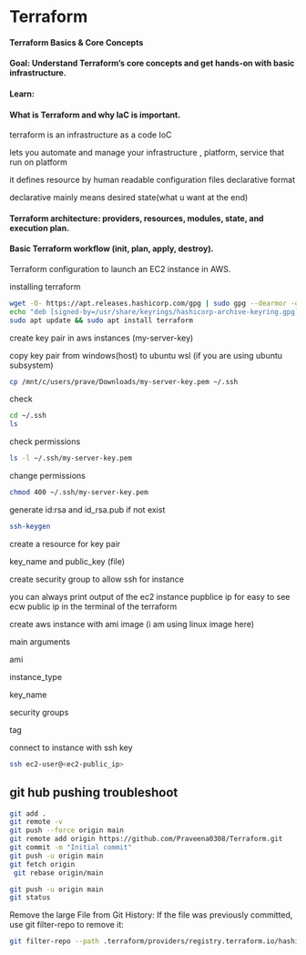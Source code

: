 # Terraform

#### Terraform Basics & Core Concepts

#### Goal: Understand Terraform’s core concepts and get hands-on with basic infrastructure.
#### Learn:
#### What is Terraform and why IaC is important.
terraform is an infrastructure as a code IoC

lets you automate and manage your infrastructure , platform, service that run on platform  

it defines resource by human readable  configuration files declarative format

declarative mainly means desired state(what u want at the end)


#### Terraform architecture: providers, resources, modules, state, and execution plan.

#### Basic Terraform workflow (init, plan, apply, destroy).


Terraform configuration to launch an EC2 instance in AWS.

installing terraform

```bash
wget -O- https://apt.releases.hashicorp.com/gpg | sudo gpg --dearmor -o /usr/share/keyrings/hashicorp-archive-keyring.gpg
echo "deb [signed-by=/usr/share/keyrings/hashicorp-archive-keyring.gpg] https://apt.releases.hashicorp.com $(lsb_release -cs) main" | sudo tee /etc/apt/sources.list.d/hashicorp.list
sudo apt update && sudo apt install terraform
```

create key pair in aws instances (my-server-key)

copy key pair from windows(host) to ubuntu wsl (if you are using ubuntu subsystem)

```bash 
cp /mnt/c/users/prave/Downloads/my-server-key.pem ~/.ssh
```
check 
```bash
cd ~/.ssh
ls
```
check permissions 

```bash
ls -l ~/.ssh/my-server-key.pem
```
change permissions 

```bash
chmod 400 ~/.ssh/my-server-key.pem
```
generate id:rsa and id_rsa.pub  if not exist

```bash
ssh-keygen
```
create a resource for key pair 

key_name and public_key (file) 

create security group to allow ssh for instance 

you can always print output of the ec2 instance pupblice ip for easy to see ecw public ip in the terminal of the terraform 


create aws instance with ami image (i am using linux image here)

main arguments 

ami

instance_type

key_name

security groups 

tag 

connect to instance with ssh key

```bash
ssh ec2-user@<ec2-public_ip>
```


## git hub pushing troubleshoot 

```bash
git add .
git remote -v
git push --force origin main
git remote add origin https://github.com/Praveena0308/Terraform.git
git commit -m "Initial commit"
git push -u origin main
git fetch origin
 git rebase origin/main

git push -u origin main
git status
```
Remove the large File from Git History:
If the file was previously committed, use git filter-repo to remove it:
```bash
git filter-repo --path .terraform/providers/registry.terraform.io/hashicorp/aws/5.66.0/linux_amd64/terraform-provider-aws_v5.66.0_x5 --invert-paths
```